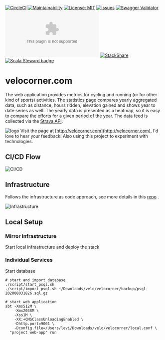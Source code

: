 [![CircleCI](https://img.shields.io/circleci/build/github/peregin/velocorner.com/master?token=10fafb0dd1fbf4349da8c133d0a0ec3e64d74cfe)](https://app.circleci.com/pipelines/github/peregin/velocorner.com)
[![Maintainability](https://api.codeclimate.com/v1/badges/fb859d66691e27cb4295/maintainability)](https://codeclimate.com/github/peregin/velocorner.com/maintainability)
[![License: MIT](https://img.shields.io/badge/License-MIT-yellow.svg)](https://opensource.org/licenses/MIT)
[![Issues](https://img.shields.io/github/issues/peregin/velocorner.com.svg)](https://github.com/peregin/velocorner.com/issues)
[![Swagger Validator](https://img.shields.io/swagger/valid/2.0/https/raw.githubusercontent.com/OAI/OpenAPI-Specification/master/examples/v2.0/json/petstore-expanded.json.svg)](http://velocorner.com/docs)
[![Docker Pulls](https://img.shields.io/docker/pulls/peregin/velocorner.com)](https://hub.docker.com/r/peregin/velocorner.com)
[![StackShare](http://img.shields.io/badge/tech-stack-0690fa.svg?style=flat)](https://stackshare.io/velocorner/velocorner)
[![Scala Steward badge](https://img.shields.io/badge/Scala_Steward-helping-blue.svg?style=flat&logo=data:image/png;base64,iVBORw0KGgoAAAANSUhEUgAAAA4AAAAQCAMAAAARSr4IAAAAVFBMVEUAAACHjojlOy5NWlrKzcYRKjGFjIbp293YycuLa3pYY2LSqql4f3pCUFTgSjNodYRmcXUsPD/NTTbjRS+2jomhgnzNc223cGvZS0HaSD0XLjbaSjElhIr+AAAAAXRSTlMAQObYZgAAAHlJREFUCNdNyosOwyAIhWHAQS1Vt7a77/3fcxxdmv0xwmckutAR1nkm4ggbyEcg/wWmlGLDAA3oL50xi6fk5ffZ3E2E3QfZDCcCN2YtbEWZt+Drc6u6rlqv7Uk0LdKqqr5rk2UCRXOk0vmQKGfc94nOJyQjouF9H/wCc9gECEYfONoAAAAASUVORK5CYII=)](https://scala-steward.org)

# velocorner.com
The web application provides metrics for cycling and running (or for other kind of sports) activities.
The statistics page compares yearly aggregated data, such as distance, hours ridden, elevation gained and shows year to 
date series as well.
The yearly data is presented as a heatmap, so it is easy to compare the efforts for a given period of the year.
The data feed is collected via the [Strava API](https://developers.strava.com/docs/reference/).

![logo](https://raw.github.com/peregin/velocorner.com/master/doc/graphics/logo50.png "logo")
Visit the page at [http://velocorner.com](http://velocorner.com), I'd love to hear your feedback!
Also using this project to experiment with technologies.

## CI/CD Flow

![CI/CD](https://raw.github.com/peregin/velocorner.com/master/doc/graphics/cicd.png "CI/CD")

## Infrastructure
Follows the infrastructure as code approach, see more details in this [repo](https://github.com/peregin/my-little-infra "Infrastructure") .

![Infrastructure](https://raw.github.com/peregin/my-little-infra/master/doc/infra.png "Infrastructure")

## Local Setup

### Mirror Infrastructure
Start local infrastructure and deploy the stack

### Individual Services
Start database
```shell script
# start and import database
./script/start_psql.sh
./script/import_psql.sh ~/Downloads/velo/velocorner/backup/psql-202008031826.sql.gz

# start web application
sbt -Xms512M \
    -Xmx2048M \
    -Xss1M \
    -XX:+CMSClassUnloadingEnabled \
    -Dhttp.port=9001 \
    -Dconfig.file=/Users/levi/Downloads/velo/velocorner/local.conf \
  "project web-app" run
```